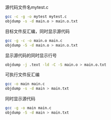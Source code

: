 源代码文件名mytest.c

```bash
gcc -c -g -o mytest mytest.c
objdump -s -d main.o > main.o.txt
```

目标文件反汇编，同时显示源代码

```bash
gcc -g -c -o main.o main.c
objdump -S -d main.o > main.o.txt
```

显示源代码的同时显示行号

```bash
objdump -j .text -ld -C -S main.o > main.o.txt
```

可执行文件反汇编

```bash
gcc -o main main.c
objdump -s -d main > main.txt
```

同时显示源代码

```bash
gcc -g -o main main.c
objdump -S -d main > main.txt
```